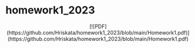 # homework1_2023

<p align="center">
  [![PDF](https://github.com/Hriskata/homework1_2023/blob/main/Homework1.pdf)](https://github.com/Hriskata/homework1_2023/blob/main/Homework1.pdf)
</p>
